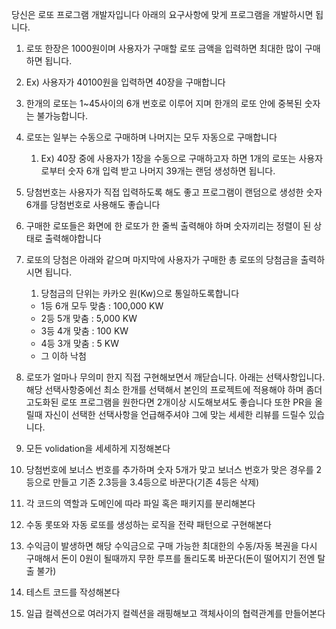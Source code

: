 당신은 로또 프로그램 개발자입니다 아래의 요구사항에 맞게 프로그램을 개발하시면 됩니다.
1. 로또 한장은 1000원이며 사용자가 구매할 로또 금액을 입력하면 최대한 많이 구매하면 됩니다.
1. Ex) 사용자가 40100원을 입력하면 40장을 구매합니다
2. 한개의 로또는 1~45사이의 6개 번호로 이루어 지며 한개의 로또 안에 중복된 숫자는 불가능합니다.
3. 로또는 일부는 수동으로 구매하며 나머지는 모두 자동으로 구매합니다
   1. Ex) 40장 중에 사용자가 1장을 수동으로 구매하고자 하면 1개의 로또는 사용자로부터 숫자 6개 입력 받고 나머지 39개는 랜덤 생성하면 됩니다.
4. 당첨번호는 사용자가 직접 입력하도록 해도 좋고 프로그램이 랜덤으로 생성한 숫자 6개를 당첨번호로 사용해도 좋습니다
5. 구매한 로또들은 화면에 한 로또가 한 줄씩 출력해야 하며 숫자끼리는 정렬이 된 상태로 출력해야합니다
6. 로또의 당첨은 아래와 같으며 마지막에 사용자가 구매한 총 로또의 당첨금을 출력하시면 됩니다.
   1. 당첨금의 단위는 카카오 원(Kw)으로 통일하도록합니다
   - 1등 6개 모두 맞춤 : 100,000 KW
   - 2등 5개 맞춤 : 5,000 KW
   - 3등 4개 맞춤 : 100 KW
   - 4등 3개 맞춤 : 5 KW
   - 그 이하 낙첨
7. 로또가 얼마나 무의미 한지 직접 구현해보면서 깨닫습니다.
   아래는 선택사항입니다.
   해당 선택사항중에선 최소 한개를 선택해서 본인의 프로젝트에 적용해야 하며 좀더 고도화된 로또 프로그램을 원한다면 2개이상 시도해보셔도 좋습니다 또한 PR을 올릴때 자신이 선택한 선택사항을 언급해주셔야 그에 맞는 세세한 리뷰를 드릴수 있습니다.


1. 모든 volidation을 세세하게 지정해본다
2. 당첨번호에 보너스 번호를 추가하며 숫자 5개가 맞고 보너스 번호가 맞은 경우를 2등으로 만들고 기존 2.3등을 3.4등으로 바꾼다(기존 4등은 삭제)
3. 각 코드의 역할과 도메인에 따라 파일 혹은 패키지를 분리해본다
4. 수동 롯또와 자동 로또를 생성하는 로직을 전략 패턴으로 구현해본다
5. 수익금이 발생하면 해당 수익금으로 구매 가능한 최대한의 수동/자동 복권을 다시 구매해서 돈이 0원이 될때까지 무한 루프를 돌리도록 바꾼다(돈이 떨어지기 전엔 탈출 불가)
6. 테스트 코드를 작성해본다
7. 일급 컬렉션으로 여러가지 컬렉션을 래핑해보고 객체사이의 협력관계를 만들어본다